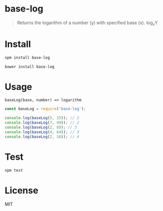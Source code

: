 # base-log

> Returns the logarithm of a number (y) with specified base (x). log<sub>x</sub>Y

# Install

```bash
npm install base-log
```

```bash
bower install base-log
```

# Usage

`baseLog(base, number) => logarithm`

```javascript
const baseLog = require('base-log');

console.log(baseLog(5, 25)); // 2
console.log(baseLog(7, 49)); // 2
console.log(baseLog(2, 8)); // 3
console.log(baseLog(4, 64)); // 3
console.log(baseLog(2, 16)); // 4
```

# Test

```bash
npm test
```

# License

MIT

